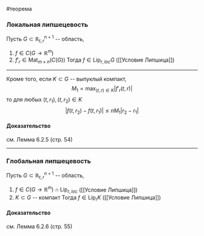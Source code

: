 #теорема
### Локальная липшецевость
Пусть $G\subset\mathbb{R}_{t,r}^{n+1}$ -- область,
1. $f\in C(G\rightarrow\mathbb{R}^m)$
2. $f'_r\in\operatorname{Mat}_{m\times n}(C(G))$
Тогда $f\in \operatorname{Lip}_{r,loc}G$ ([[Условие Липшица]])

---

Кроме того, если $K\subset G$ -- выпуклый компакт,
$$M_1=\max_{(t,r)\in K}|f'_r(t,r)|$$
то для любых $(t,r_1),(t,r_2)\in K$
$$|f(t,r_2)-f(t,r_1)|\le nM_1|r_2-r_1|$$

#### Доказательство 
см. Лемма 6.2.5 (стр. 54)

---

### Глобальная липшецевость
Пусть $G\subset\mathbb{R}_{t,r}^{n+1}$ -- область, 
1. $f\in C(G\rightarrow\mathbb{R}^m)\cap\operatorname{Lip}_{r,loc}$ ([[Условие Липшица]])
2. $K\subset G$ -- компакт
Тогда $f\in\operatorname{Lip}_rK$ ([[Условие Липшица]])
#### Доказательство 
см. Лемма 6.2.6 (стр. 55)
